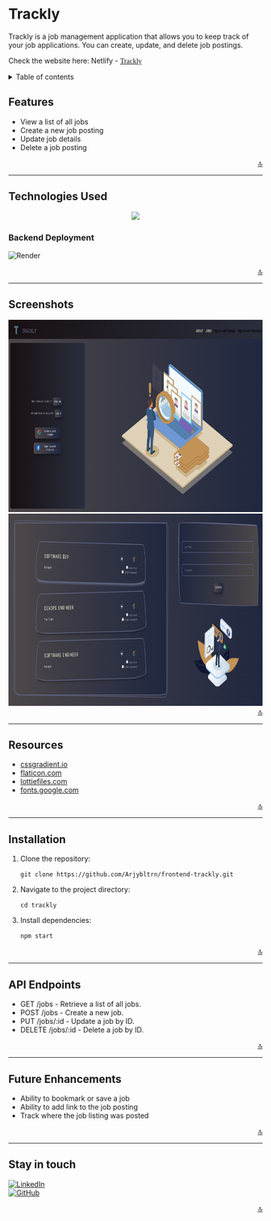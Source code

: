 # Trackly

Trackly is a job management application that allows you to keep track of your job applications. You can create, update, and delete job postings.

Check the website here:
Netlify - <a href="https://legendary-halva-8abb3f.netlify.app/" target="_blank"><span style="font-family:Source Code Pro">Trackly</span></a>

<details>
<summary> Table of contents</summary>
<li><a href="#features">Features</a></li>
<li><a href="#technologies-used">Technologies Used</a></li>
<li><a href="#screenshots">Screenshots</a></li>
<li><a href="#resources">Resources</a></li>
<li><a href="#installation">Installation</a></li>
<li><a href="#future-enhancements">Future Enhancements</a></li>
<li><a href="#stay-in-touch">Stay In Touch</a></li>
</details>

## Features

- View a list of all jobs
- Create a new job posting
- Update job details
- Delete a job posting

<div align="right">
    <a href="#top">🔝</a>
</div>

---

## Technologies Used

<p align="center">
  <a href="https://skillicons.dev">
    <img src="https://skillicons.dev/icons?i=react,css,html,sass,nodejs,express,mongodb,netlify,perline=3" />
  </a>
</p>






### Backend Deployment
<p align="center">

![Render](https://img.shields.io/badge/Render-%46E3B7.svg?style=for-the-badge&logo=render&logoColor=white)

</p>

<div align="right">
    <a href="#top">🔝</a>
</div>

---

## Screenshots

<img src="src/md_imgs/landing.png" width="700" height="381" alt="landing" />
<img src="src/md_imgs/index.PNG" width="700" height="381" alt="index" />

<div align="right">
    <a href="#top">🔝</a>
</div>

---

## Resources

- <a href="https://cssgradient.io/" target="_blank"><span>cssgradient.io</span></a>
- <a href="https://flaticon.com/" target="_blank"><span>flaticon.com</span></a>
- <a href="https://lottiefiles.com/" target="_blank"><span>lottiefiles.com</span></a>
- <a href="https://fonts.google.com/" target="_blank"><span>fonts.google.com</span></a>

<div align="right">
    <a href="#top">🔝</a>
</div>

---
  

## Installation

1. Clone the repository:

   ```shell
   git clone https://github.com/Arjybltrn/frontend-trackly.git
2. Navigate to the project directory:

   ```shell
   cd trackly
3. Install dependencies:

   ```shell
   npm start

<div align="right">
    <a href="#top">🔝</a>
</div>

---
## API Endpoints
- GET /jobs - Retrieve a list of all jobs.
- POST /jobs - Create a new job.
- PUT /jobs/:id - Update a job by ID.
- DELETE /jobs/:id - Delete a job by ID.


<div align="right">
    <a href="#top">🔝</a>
</div>

---


## Future Enhancements

- Ability to bookmark or save a job
- Ability to add link to the job posting
- Track where the job listing was posted


<div align="right">
    <a href="#top">🔝</a>
</div>

---

## Stay in touch
[![LinkedIn][linkedin-img]][linkedin-url]<br>
[![GitHub][github-img]][github-url]<br>



<div align="right">
    <a href="#top">🔝</a>
</div>


[github-img]: https://img.shields.io/badge/GitHub-100000?style=for-the-badge&logo=github&logoColor=white

[github-url]: https://github.com/Arjybltrn

[linkedin-img]: https://img.shields.io/badge/LinkedIn-0077B5?style=for-the-badge&logo=linkedin&logoColor=white

[linkedin-url]: https://www.linkedin.com/in/arjaybeltran/
